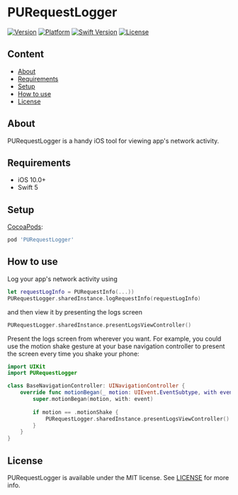 # PURequestLogger

[![Version](https://img.shields.io/cocoapods/v/PURequestLogger.svg?style=flat)](https://cocoapods.org/pods/PURequestLogger)
[![Platform](https://img.shields.io/cocoapods/p/PURequestLogger.svg?style=flat)](https://cocoapods.org/pods/PURequestLogger)
[![Swift Version](https://img.shields.io/badge/Swift-5.0–5.3-brightgreen.svg?style=flat)](https://developer.apple.com/swift)
[![License](https://img.shields.io/cocoapods/l/PURequestLogger.svg?style=flat)](https://cocoapods.org/pods/PURequestLogger)

## Content
- [About](#about)
- [Requirements](#requirements)
- [Setup](#setup)
- [How to use](#how-to-use)
- [License](#license)

## About
PURequestLogger is a handy iOS tool for viewing app's network activity.

## Requirements
- iOS 10.0+
- Swift 5

## Setup
[CocoaPods](https://cocoapods.org):

```ruby
pod 'PURequestLogger'
```

## How to use
Log your app's network activity using
```swift
let requestLogInfo = PURequestInfo(...))
PURequestLogger.sharedInstance.logRequestInfo(requestLogInfo)
```
and then view it by presenting the logs screen
```swift
PURequestLogger.sharedInstance.presentLogsViewController()
```

Present the logs screen from wherever you want. For example, you could use the motion shake gesture at your base navigation controller to present the screen every time you shake your phone:
```swift
import UIKit
import PURequestLogger

class BaseNavigationController: UINavigationController {
    override func motionBegan(_ motion: UIEvent.EventSubtype, with event: UIEvent?) {
        super.motionBegan(motion, with: event)
        
        if motion == .motionShake {
            PURequestLogger.sharedInstance.presentLogsViewController()
        }
    }
}
```

## License
PURequestLogger is available under the MIT license. See [LICENSE](LICENSE) for more info.
